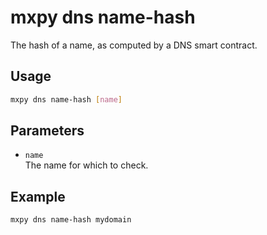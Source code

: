 # mxpy dns name-hash

The hash of a name, as computed by a DNS smart contract.

## Usage

```bash
mxpy dns name-hash [name]
```

## Parameters

- `name`  
  The name for which to check.

## Example

```bash
mxpy dns name-hash mydomain
